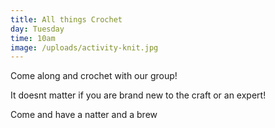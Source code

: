 ```yaml
---
title: All things Crochet
day: Tuesday
time: 10am
image: /uploads/activity-knit.jpg
---
```

C﻿ome along and crochet with our group!

I﻿t doesnt matter if you are brand new to the craft or an expert!

C﻿ome and have a natter and a brew